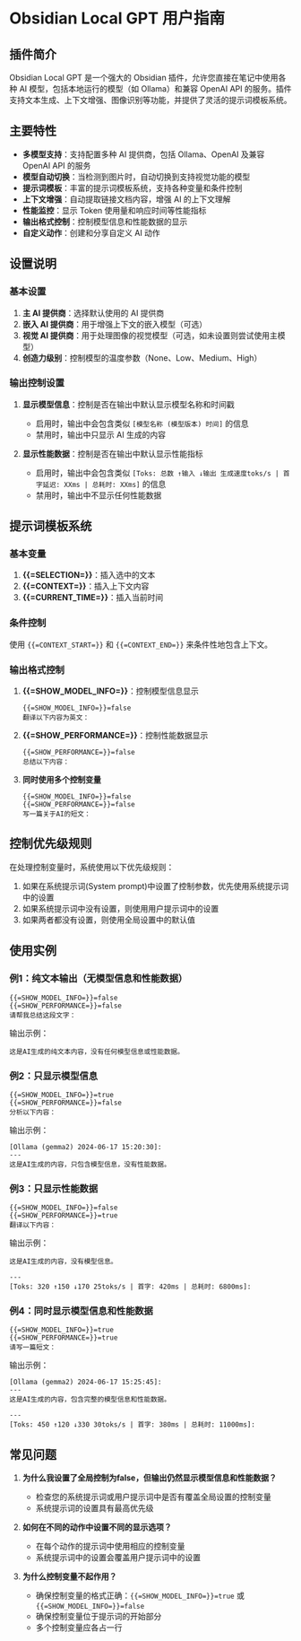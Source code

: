 # Obsidian Local GPT 用户指南

## 插件简介

Obsidian Local GPT 是一个强大的 Obsidian 插件，允许您直接在笔记中使用各种 AI 模型，包括本地运行的模型（如 Ollama）和兼容 OpenAI API 的服务。插件支持文本生成、上下文增强、图像识别等功能，并提供了灵活的提示词模板系统。

## 主要特性

- **多模型支持**：支持配置多种 AI 提供商，包括 Ollama、OpenAI 及兼容 OpenAI API 的服务
- **模型自动切换**：当检测到图片时，自动切换到支持视觉功能的模型
- **提示词模板**：丰富的提示词模板系统，支持各种变量和条件控制
- **上下文增强**：自动提取链接文档内容，增强 AI 的上下文理解
- **性能监控**：显示 Token 使用量和响应时间等性能指标
- **输出格式控制**：控制模型信息和性能数据的显示
- **自定义动作**：创建和分享自定义 AI 动作

## 设置说明

### 基本设置

1. **主 AI 提供商**：选择默认使用的 AI 提供商
2. **嵌入 AI 提供商**：用于增强上下文的嵌入模型（可选）
3. **视觉 AI 提供商**：用于处理图像的视觉模型（可选，如未设置则尝试使用主模型）
4. **创造力级别**：控制模型的温度参数（None、Low、Medium、High）

### 输出控制设置

1. **显示模型信息**：控制是否在输出中默认显示模型名称和时间戳
   - 启用时，输出中会包含类似 `[模型名称 (模型版本) 时间]` 的信息
   - 禁用时，输出中只显示 AI 生成的内容

2. **显示性能数据**：控制是否在输出中默认显示性能指标
   - 启用时，输出中会包含类似 `[Toks: 总数 ↑输入 ↓输出 生成速度toks/s | 首字延迟: XXms | 总耗时: XXms]` 的信息
   - 禁用时，输出中不显示任何性能数据

## 提示词模板系统

### 基本变量

1. **{{=SELECTION=}}**：插入选中的文本
2. **{{=CONTEXT=}}**：插入上下文内容
3. **{{=CURRENT_TIME=}}**：插入当前时间

### 条件控制

使用 `{{=CONTEXT_START=}}` 和 `{{=CONTEXT_END=}}` 来条件性地包含上下文。

### 输出格式控制

1. **{{=SHOW_MODEL_INFO=}}**：控制模型信息显示
   ```
   {{=SHOW_MODEL_INFO=}}=false
   翻译以下内容为英文：
   ```

2. **{{=SHOW_PERFORMANCE=}}**：控制性能数据显示
   ```
   {{=SHOW_PERFORMANCE=}}=false
   总结以下内容：
   ```

3. **同时使用多个控制变量**
   ```
   {{=SHOW_MODEL_INFO=}}=false
   {{=SHOW_PERFORMANCE=}}=false
   写一篇关于AI的短文：
   ```

## 控制优先级规则

在处理控制变量时，系统使用以下优先级规则：

1. 如果在系统提示词(System prompt)中设置了控制参数，优先使用系统提示词中的设置
2. 如果系统提示词中没有设置，则使用用户提示词中的设置
3. 如果两者都没有设置，则使用全局设置中的默认值

## 使用实例

### 例1：纯文本输出（无模型信息和性能数据）

```
{{=SHOW_MODEL_INFO=}}=false
{{=SHOW_PERFORMANCE=}}=false
请帮我总结这段文字：
```

输出示例：
```
这是AI生成的纯文本内容，没有任何模型信息或性能数据。
```

### 例2：只显示模型信息

```
{{=SHOW_MODEL_INFO=}}=true
{{=SHOW_PERFORMANCE=}}=false
分析以下内容：
```

输出示例：
```
[Ollama (gemma2) 2024-06-17 15:20:30]:
---
这是AI生成的内容，只包含模型信息，没有性能数据。
```

### 例3：只显示性能数据

```
{{=SHOW_MODEL_INFO=}}=false
{{=SHOW_PERFORMANCE=}}=true
翻译以下内容：
```

输出示例：
```
这是AI生成的内容，没有模型信息。

---
[Toks: 320 ↑150 ↓170 25toks/s | 首字: 420ms | 总耗时: 6800ms]:
```

### 例4：同时显示模型信息和性能数据

```
{{=SHOW_MODEL_INFO=}}=true
{{=SHOW_PERFORMANCE=}}=true
请写一篇短文：
```

输出示例：
```
[Ollama (gemma2) 2024-06-17 15:25:45]:
---
这是AI生成的内容，包含完整的模型信息和性能数据。

---
[Toks: 450 ↑120 ↓330 30toks/s | 首字: 380ms | 总耗时: 11000ms]:
```

## 常见问题

1. **为什么我设置了全局控制为false，但输出仍然显示模型信息和性能数据？**
   - 检查您的系统提示词或用户提示词中是否有覆盖全局设置的控制变量
   - 系统提示词的设置具有最高优先级

2. **如何在不同的动作中设置不同的显示选项？**
   - 在每个动作的提示词中使用相应的控制变量
   - 系统提示词中的设置会覆盖用户提示词中的设置

3. **为什么控制变量不起作用？**
   - 确保控制变量的格式正确：`{{=SHOW_MODEL_INFO=}}=true` 或 `{{=SHOW_MODEL_INFO=}}=false`
   - 确保控制变量位于提示词的开始部分
   - 多个控制变量应各占一行 